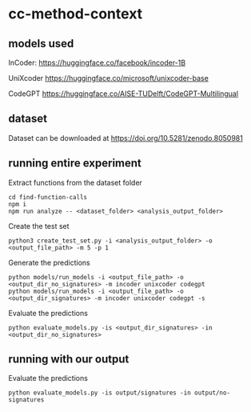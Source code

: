 # cc-method-context

## models used
InCoder:
https://huggingface.co/facebook/incoder-1B

UniXcoder
https://huggingface.co/microsoft/unixcoder-base

CodeGPT
https://huggingface.co/AISE-TUDelft/CodeGPT-Multilingual

## dataset 
Dataset can be downloaded at
https://doi.org/10.5281/zenodo.8050981


## running entire experiment
Extract functions from the dataset folder
```shell
cd find-function-calls
npm i
npm run analyze -- <dataset_folder> <analysis_output_folder>
```

Create the test set
```shell
python3 create_test_set.py -i <analysis_output_folder> -o <output_file_path> -m 5 -p 1
```

Generate the predictions
```shell
python models/run_models -i <output_file_path> -o <output_dir_no_signatures> -m incoder unixcoder codegpt
python models/run_models -i <output_file_path> -o <output_dir_signatures> -m incoder unixcoder codegpt -s
```

Evaluate the predictions
```shell
python evaluate_models.py -is <output_dir_signatures> -in <output_dir_no_signatures>
```

## running with our output
Evaluate the predictions
```shell
python evaluate_models.py -is output/signatures -in output/no-signatures
```